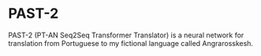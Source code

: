 # PAST-2
PAST-2 (PT-AN Seq2Seq Transformer Translator) is a neural network for translation from Portuguese to my fictional language called Angrarosskesh.
